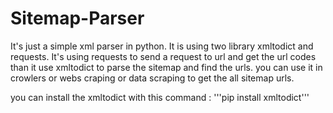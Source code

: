# Sitemap-Parser
It's just a simple xml parser in python.
It is using two library xmltodict and requests.
It's using requests to send a request to url and get the url codes than it use xmltodict to parse the sitemap and find the urls.
you can use it in crowlers or webs craping or data scraping to get the all sitemap urls.

you can install the xmltodict with this command :
'''pip install xmltodict'''
